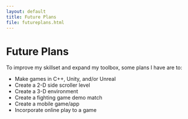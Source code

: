 ```yaml
---
layout: default
title: Future Plans
file: futureplans.html
---
```


# Future Plans
To improve my skillset and expand my toolbox, some plans I have are to:
* Make games in C++, Unity, and/or Unreal
* Create a 2-D side scroller level
* Create a 3-D environment
* Create a fighting game demo match
* Create a mobile game/app
* Incorporate online play to a game